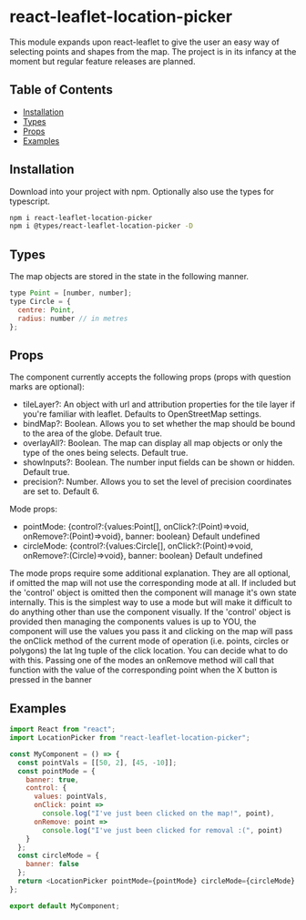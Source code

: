 # react-leaflet-location-picker

This module expands upon react-leaflet to give the user an easy way of selecting points and shapes from the map.
The project is in its infancy at the moment but regular feature releases are planned.

## Table of Contents

- [Installation](#installation)
- [Types](#types)
- [Props](#props)
- [Examples](#examples)

## Installation

Download into your project with npm. Optionally also use the types for typescript.

```sh
npm i react-leaflet-location-picker
npm i @types/react-leaflet-location-picker -D
```

## Types

The map objects are stored in the state in the following manner.

```javascript
type Point = [number, number];
type Circle = {
  centre: Point,
  radius: number // in metres
};
```

## Props

The component currently accepts the following props (props with question marks are optional):

- tileLayer?: An object with url and attribution properties for the tile layer if you're familiar with leaflet. Defaults to OpenStreetMap settings.
- bindMap?: Boolean. Allows you to set whether the map should be bound to the area of the globe. Default true.
- overlayAll?: Boolean. The map can display all map objects or only the type of the ones being selects. Default true.
- showInputs?: Boolean. The number input fields can be shown or hidden. Default true.
- precision?: Number. Allows you to set the level of precision coordinates are set to. Default 6.

Mode props:

- pointMode: {control?:{values:Point[], onClick?:(Point)=>void, onRemove?:(Point)=>void}, banner: boolean} Default undefined
- circleMode: {control?:{values:Circle[], onClick?:(Point)=>void, onRemove?:(Circle)=>void}, banner: boolean} Default undefined

The mode props require some additional explanation. They are all optional, if omitted the map will not use the corresponding mode at all. If included but the 'control' object is omitted then the component will manage it's own state internally. This is the simplest way to use a mode but will make it difficult to do anything other than use the component visually.
If the 'control' object is provided then managing the components values is up to YOU, the component will use the values you pass it and clicking on the map will pass the onClick method of the current mode of operation (i.e. points, circles or polygons) the lat lng tuple of the click location. You can decide what to do with this. Passing one of the modes an onRemove method will call that function with the value of the corresponding point when the X button is pressed in the banner

## Examples

```javascript
import React from "react";
import LocationPicker from "react-leaflet-location-picker";

const MyComponent = () => {
  const pointVals = [[50, 2], [45, -10]];
  const pointMode = {
    banner: true,
    control: {
      values: pointVals,
      onClick: point =>
        console.log("I've just been clicked on the map!", point),
      onRemove: point =>
        console.log("I've just been clicked for removal :(", point)
    }
  };
  const circleMode = {
    banner: false
  };
  return <LocationPicker pointMode={pointMode} circleMode={circleMode} />;
};

export default MyComponent;
```

